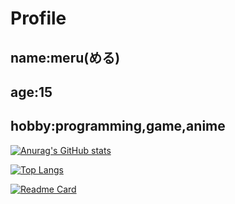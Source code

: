 # Profile
## name:meru(める)
## age:15
## hobby:programming,game,anime

[![Anurag's GitHub stats](https://github-readme-stats.vercel.app/api?username=meru-golang&show_icons=true&count_private=true&theme=vue-dark)](https://github.com/meru-golang)

[![Top Langs](https://github-readme-stats.vercel.app/api/top-langs/?username=meru-golang)](https://github.com/meru-golang)

[![Readme Card](https://github-readme-stats.vercel.app/api/pin/?username=meru-golang&repo=BLEND)](https://github.com/meru-golang/BLEND)
